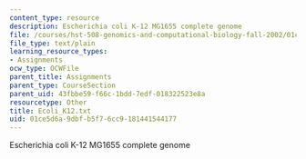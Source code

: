 ```yaml
---
content_type: resource
description: Escherichia coli K-12 MG1655 complete genome
file: /courses/hst-508-genomics-and-computational-biology-fall-2002/01ce5d6a9dbfb5f76cc9181441544177_Ecoli_K12.txt
file_type: text/plain
learning_resource_types:
- Assignments
ocw_type: OCWFile
parent_title: Assignments
parent_type: CourseSection
parent_uid: 43fbbe59-f66c-1bdd-7edf-018322523e8a
resourcetype: Other
title: Ecoli_K12.txt
uid: 01ce5d6a-9dbf-b5f7-6cc9-181441544177
---
```

Escherichia coli K-12 MG1655 complete genome


